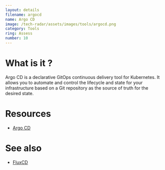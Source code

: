 ```yaml
---
layout: details
filename: argocd
name: Argo CD
image: /tech-radar/assets/images/tools/argocd.png
category: Tools
ring: Assess
number: 10
---
```


# What is it ?
Argo CD is a declarative GitOps continuous delivery tool for Kubernetes. It allows you to automate and control the lifecycle and state for your infrastructure based on a Git repository as the source of truth for the desired state.

# Resources
- [Argo CD](https://argo-cd.readthedocs.io/en/stable/)

# See also
- [FluxCD](https://fluxcd.io/)
